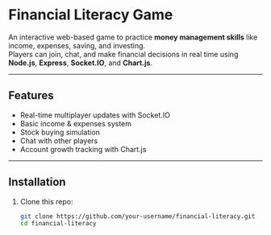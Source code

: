 #  Financial Literacy Game

An interactive web-based game to practice **money management skills** like income, expenses, saving, and investing.  
Players can join, chat, and make financial decisions in real time using **Node.js**, **Express**, **Socket.IO**, and **Chart.js**.

---

##  Features
- Real-time multiplayer updates with Socket.IO  
- Basic income & expenses system  
- Stock buying simulation  
- Chat with other players  
- Account growth tracking with Chart.js  

---

##  Installation
1. Clone this repo:
   ```bash
   git clone https://github.com/your-username/financial-literacy.git
   cd financial-literacy
